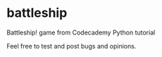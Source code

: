 # battleship
Battleship! game from Codecademy Python tutorial

Feel free to test and post bugs and opinions.
